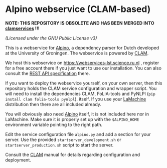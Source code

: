 Alpino webservice (CLAM-based)
===============================

**NOTE: THIS REPOSITORY IS OBSOLETE AND HAS BEEN MERGED INTO [clamservices](https://github.com/proycon/clamservices) !!!**


*(Licensed under the GNU Public License v3)*

This is a webservice for [Alpino](http://www.let.rug.nl/vannoord/alp/Alpino/),
a dependency parser for Dutch developed at the University of Groningen. The
webservice is powered by [CLAM](https://proycon.github.io/clam).

We host this webservice on https://webservices-lst.science.ru.nl , register for
a free account there if you just want to use our installation. You can also
consult the [REST API specification](https://webservices-lst.science.ru.nl/alpino/info/) there.

If you want to deploy the webservice yourself, on your own server, then this
repository holds the CLAM service configuration and wrapper script. You will
need to install the dependencies CLAM, FoLiA-tools and PyNLPl (``pip install
clam folia-tools pynlpl``). itself. If you use your
[LaMachine](https://proycon.github.io/LaMachine) distribution then there are
all included already.

You will obviously also need
[Alpino](http://www.let.rug.nl/vannoord/alp/Alpino/) itself, it is not included
here nor in LaMachine. Make sure it is properly set up with the
``$ALPINO_HOME`` environment variable pointing to the right path.

Edit the service configuration file ``alpino.py`` and add
a section for your server. Use the provided ``startserver_development.sh`` or
``startserver_production.sh`` script to start the server.

Consult the [CLAM](https://proycon.github.io/clam) manual for details regarding
configuration and deployment.





